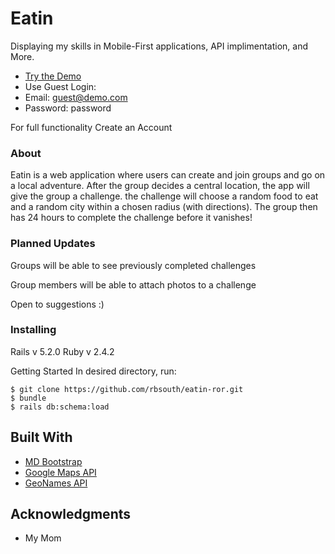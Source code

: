 # Eatin

Displaying my skills in Mobile-First applications, API implimentation, and More.

* [Try the Demo](https://reid-eatin.herokuapp.com)
* Use Guest Login:
*	Email: guest@demo.com
*	Password: password

For full functionality Create an Account

### About

Eatin is a web application where users can create and join groups and go on a local adventure. After the group decides a central location, the app will give the group a challenge. the challenge will choose a random food to eat and a random city within a chosen radius (with directions). The group then has 24 hours to complete the challenge before it vanishes!

### Planned Updates

Groups will be able to see previously completed challenges

Group members will be able to attach photos to a challenge

Open to suggestions :)

### Installing

Rails v 5.2.0
Ruby v 2.4.2

Getting Started
In desired directory, run:
```
$ git clone https://github.com/rbsouth/eatin-ror.git
$ bundle
$ rails db:schema:load
```

## Built With

* [MD Bootstrap](https://fezvrasta.github.io/bootstrap-material-design/)
* [Google Maps API](https://developers.google.com/maps/)
* [GeoNames API](http://www.geonames.org/export/web-services.html)

## Acknowledgments

* My Mom